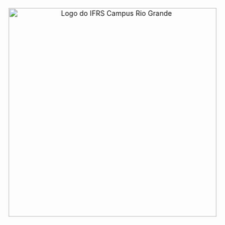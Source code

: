 <p align="center">
  <a href="hhttps://ifrs.edu.br/riogrande/" target="blank"><img src="https://ifrs.edu.br/riogrande/wp-content/uploads/sites/16/2019/12/Logo-Campus-Rio-Grande_horizontal.png" width="420" alt="Logo do IFRS Campus Rio Grande" /></a>
</p>
